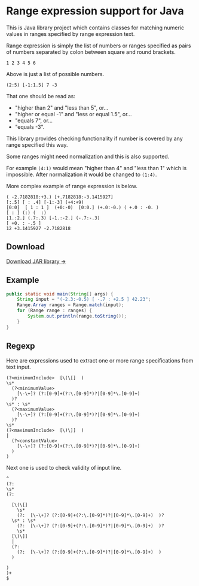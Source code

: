 Range expression support for Java
=================================

This is Java library project which contains classes for matching numeric values in ranges specified by range expression text.

Range expression is simply the list of numbers or ranges specified as pairs of numbers separated by colon between square and round brackets.

```
1 2 3 4 5 6
```

Above is just a list of possible numbers.

```
(2:5) [-1:1.5] 7 -3
```

That one should be read as:

 - "higher than 2" and "less than 5", or...
 - "higher or equal -1" and "less or equal 1.5", or...
 - "equals 7", or...
 - "equals -3".

This library provides checking functionality if number is covered by any range specified this way.

Some ranges might need normalization and this is also supported.

For example ``(4:1)`` would mean "higher than 4" and "less than 1" which is impossible.
After normalization it would be changed to ``(1:4)``.

More complex example of range expression is below.

```
( -2.7182818:+3.) [+.7182818:-3.1415927]
[:.5] [ : .4] [-1:-3] (+4:+9)
[0:0]  [ 1 : 1 ]  (+0:-0)  [0:0.] (+.0:-0.) ( +.0 : -0. )
[ : ] (:) (  :)
[1.:2.] (.7:.3) [-1.:-2.] (-.7:-.3)
[ +0. : -.5 ]
12 +3.1415927 -2.7182818
```

## Download

[Download JAR library →](out/artifacts/range-expression/range-expression.jar)

## Example

```java
public static void main(String[] args) {
    String input = "(-2.3:-0.5) [ -.7 : +2.5 ] 42.23";
    Range.Array ranges = Range.match(input);
    for (Range range : ranges) {
        System.out.println(range.toString());
    }
}
```

## Regexp

Here are expressions used to extract one or more range specifications from text input.

```regexp
(?<minimumInclude>  [\(\[]  )
\s*
  (?<minimumValue>
    [\-\+]? (?:[0-9]+(?:\.[0-9]*)?|[0-9]*\.[0-9]+)
  )?
\s* : \s*
  (?<maximumValue>
    [\-\+]? (?:[0-9]+(?:\.[0-9]*)?|[0-9]*\.[0-9]+)
  )?
\s*
(?<maximumInclude>  [\)\]]  )
|
  (?<constantValue>
    [\-\+]? (?:[0-9]+(?:\.[0-9]*)?|[0-9]*\.[0-9]+)
  ) 
)
```

Next one is used to check validity of input line.

```regexp
^
(?:
\s*
(?:

  [\(\[]
    \s*
    (?:  [\-\+]? (?:[0-9]+(?:\.[0-9]*)?|[0-9]*\.[0-9]+)  )?
  \s* : \s*
    (?:  [\-\+]? (?:[0-9]+(?:\.[0-9]*)?|[0-9]*\.[0-9]+)  )?
    \s*
  [\)\]]
  |
  (?:
    (?:  [\-\+]? (?:[0-9]+(?:\.[0-9]*)?|[0-9]*\.[0-9]+)  ) 
  )

)
)+
$
```
